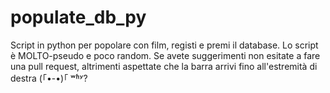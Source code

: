 # populate_db_py
Script in python per popolare con film, registi e premi il database.
Lo script è MOLTO-pseudo e poco random.
Se avete suggerimenti non esitate a fare una pull request, altrimenti aspettate che la barra arrivi fino all'estremità di destra (｢•-•)｢ ʷʱʸ?
